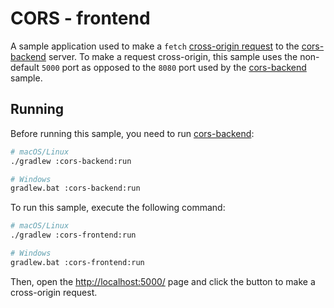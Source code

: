 # CORS - frontend

A sample application used to make a `fetch` [cross-origin request](https://ktor.io/docs/cors.html) to the [cors-backend](../cors-backend) server. To make a request cross-origin, this sample uses the non-default `5000` port as opposed to the `8080` port used by the [cors-backend](../cors-backend) sample.

## Running

Before running this sample, you need to run [cors-backend](../cors-backend):

```bash
# macOS/Linux
./gradlew :cors-backend:run

# Windows
gradlew.bat :cors-backend:run
```

To run this sample, execute the following command:

```bash
# macOS/Linux
./gradlew :cors-frontend:run

# Windows
gradlew.bat :cors-frontend:run
```

Then, open the [http://localhost:5000/](http://localhost:5000/) page and click the button to make a cross-origin request.
